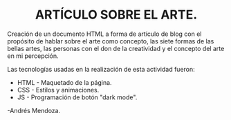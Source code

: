 <div align="center">

# ARTÍCULO SOBRE EL ARTE.

</div>

Creación de un documento HTML a forma de artículo de blog con el propósito de hablar sobre el arte como concepto, las siete formas de las bellas artes, las personas con el don de la creatividad y el concepto del arte en mi percepción. 

Las tecnologías usadas en la realización de esta actividad fueron:

* HTML - Maquetado de la página.
* CSS - Estilos y animaciones.
* JS - Programación de botón "dark mode".

-Andrés Mendoza.
